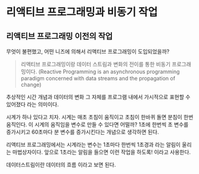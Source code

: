 # 리액티브 프로그래밍과 비동기 작업

## 리액티브 프로그래밍 이전의 작업

무엇이 불편했고, 어떤 니즈에 의해서 리액티브 프로그래밍이 도입되었을까?

> 리액티브 프로그래밍이랑 데이터 스트림과 변화의 전이를 통한 비동기 프로그래밍이다. (Reactive Programming is an asynchronous programming paradigm concerned with data streams and the propagation of change)
> 

추상적인 시간 개념과 데이터의 변화 그 자체를 프로그램 내에서 가시적으로 표현할 수 있어졌다 라는 의미이다.

시계가 하나 있다고 치자. 시계는 매초 초침이 움직이고 초침이 한바퀴 돌면 분침이 한번 움직인다. 이 시계의 움직임을 변수로 만들 수 있다면 어떨까? 1초에 한번씩 초 변수를 증가시키고 60초마다 분 변수를 증가시킨다는 개념으로 생각하면 된다. 

리액티브 프로그래밍에서는 시계라는 변수는 1초마다 한번씩 1초경과 라는 알림이 울리는 마법상자이다. 앞으로 1초라는 알림을 들으면 이런 작업을 하도록! 이라고 사용한다.

데이터스트림이란 데이터의 흐름 이라고 보면 된다.